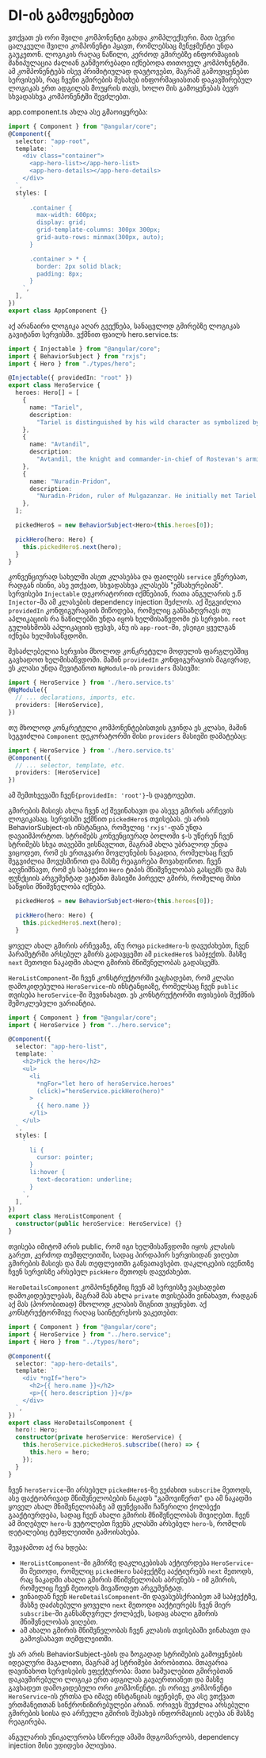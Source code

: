 # DI-ის გამოყენებით

ვთქვათ ეს ორი შვილი კომპონენტი გახდა კომპლექსური. მათ ბევრი ცალკეული
შვილი კომპონენტი ჰყავთ, რომლებსაც მენეჯმენტი უნდა გაუკეთონ. ლოგიკის რაღაც ნაწილი,
კერძოდ გმირებზე ინფორმაციის მანიპულაცია ძალიან განმეორებადი იქნებოდა თითოეულ
კომპონენტში. ამ კომპონენტებს ისევ პრიმიტიულად დავტოვებთ, მაგრამ გამოვიყენებთ
სერვისებს, რაც ჩვენი გმირების შესახებ ინფორმაციასთან დაკავშირებულ ლოგიკას
ერთ ადგილას მოუყრის თავს, ხოლო მის გამოყენებას ბევრ სხვადასხვა კომპონენტში შევძლებთ.

app.component.ts ახლა ასე გმაოიყურება:

```ts
import { Component } from "@angular/core";
@Component({
  selector: "app-root",
  template: `
    <div class="container">
      <app-hero-list></app-hero-list>
      <app-hero-details></app-hero-details>
    </div>
  `,
  styles: [
    `
      .container {
        max-width: 600px;
        display: grid;
        grid-template-columns: 300px 300px;
        grid-auto-rows: minmax(300px, auto);
      }

      .container > * {
        border: 2px solid black;
        padding: 8px;
      }
    `,
  ],
})
export class AppComponent {}
```

აქ არანაირი ლოგიკა აღარ გვექნება, სანაცვლოდ გმირებზე ლოგიკას გავიტანთ სერვისში.
ვქმნით ფაილს hero.service.ts:

```ts
import { Injectable } from "@angular/core";
import { BehaviorSubject } from "rxjs";
import { Hero } from "./types/hero";

@Injectable({ providedIn: "root" })
export class HeroService {
  heroes: Hero[] = [
    {
      name: "Tariel",
      description:
        "Tariel is distinguished by his wild character as symbolized by his wearing the panther's skin.The qualities associated with the cat, his dedication and courage, his hatred and violence could be extreme and uncontrollable.",
    },
    {
      name: "Avtandil",
      description:
        "Avtandil, the knight and commander-in-chief of Rostevan's armies. One day, Avtandil challenges King Rostevan to a hunting competition. After three days of shooting game, they encounter a knight crying by a river.",
    },
    {
      name: "Nuradin-Pridon",
      description:
        "Nuradin-Pridon, ruler of Mulgazanzar. He initially met Tariel after he survived a battle against traitors who tried to ambush him. After sharing their stories, Nuradin-Pridon gifted Tariel his trusty Arabian steed to aid him in his journey.",
    },
  ];

  pickedHero$ = new BehaviorSubject<Hero>(this.heroes[0]);

  pickHero(hero: Hero) {
    this.pickedHero$.next(hero);
  }
}
```

კონვენციურად სახელში ასეთ კლასებსა და ფაილებს `service` ეწერებათ, რადგან
ისინი, ასე ვთქვათ, სხვადასხვა კლასებს "ემსახურებიან". სერვისები `Injectable`
დეკორატორით იქმნებიან, რათა ანგულარის ე.წ `Injector`-მა ამ კლასების dependency
injection შეძლოს. აქ შეგვიძლია `providedIn` კონფიგურაციის მიწოდება, რომელიც
განსაზღვრავს თუ აპლიკაციის რა ნაწილებში უნდა იყოს ხელმისაწვდომი ეს სერვისი.
`root` გულისხმობს აპლიკაციის ფესვს, ანუ ის `app-root`-ში, ესეიგი ყველგან იქნება
ხელმისაწვდომი.

შესაძლებელია სერვისი მხოლოდ კონკრეტული მოდულის ფარგლებშიც გავხადოთ
ხელმისაწვდომი. მაშინ `providedIn` კონფიგურაციის მაგივრად, ეს კლასი უნდა
შევიტანოთ `NgModule`-ის `providers` მასივში:

```ts
import { HeroService } from './hero.service.ts'
@NgModule({
  // ... declarations, imports, etc.
  providers: [HeroService],
})
```

თუ მხოლოდ კონკრეტული კომპონენტებისთვის გვინდა ეს კლასი, მაშინ სეგვიძლია
`Component` დეკორატორში მისი `providers` მასივში დამატებაც:

```ts
import { HeroService } from './hero.service.ts'
@Component({
  // ... selector, template, etc.
  providers: [HeroService]
})
```

ამ შემთხვევაში ჩვენ`{providedIn: 'root'}`-ს დავტოვებთ.

გმირების მასივს ახლა ჩვენ აქ შევინახავთ და ასევე გმირის არჩევის ლოგიკასაც.
სერვისში ვქმნით `pickedHero$` თვისებას. ეს არის BehaviorSubject-ის ინსტანცია,
რომელიც `'rxjs'`-დან უნდა დავაიმპორტოთ. სტრიმებს კონვენციურად ბოლოში
`$`-ს უწერენ ჩვენ სტრიმებს სხვა თავებში ვისწავლით,
მაგრამ ახლა უბრალოდ უნდა ვიცოდეთ, რომ ეს ერთგვარი მოვლენების ნაკადია, რომელსაც
ჩვენ შეგვიძლია მოვუსმინოთ და მასზე რეაგირება მოვახდინოთ. ჩვენ აღვნიშნავთ, რომ
ეს საბჯექთი `Hero` ტიპის მნიშვნელობას გასცემს და მას ფუნქციის არგუმენტად ვატანთ
მასივში პირველ გმირს, რომელიც მისი საწყისი მნიშვნელობა იქნება.

```ts
  pickedHero$ = new BehaviorSubject<Hero>(this.heroes[0]);

  pickHero(hero: Hero) {
    this.pickedHero$.next(hero);
  }
```

ყოველ ახალ გმირის არჩევაზე, ანუ როცა `pickedHero`-ს დავუძახებთ, ჩვენ პარამეტრში
არსებულ გმირს გადავცემთ ამ `pickedHero$` საბჯექთს. მასზე `next` მეთოდი ნაკადში
ახალი გმირის მნიშვნელობას გადასცემს.

`HeroListComponent`-ში ჩვენ კონსტრუქტორში ვაცხადებთ, რომ კლასი დამოკიდებულია
`HeroService`-ის ინსტანციაზე, რომელსაც ჩვენ `public` თვისება `heroService`-ში შევინახავთ.
ეს კონსტრუქტორში თვისების შექმნის შემოკლებული ვარიანტია.

```ts
import { Component } from "@angular/core";
import { HeroService } from "../hero.service";

@Component({
  selector: "app-hero-list",
  template: `
    <h2>Pick the hero</h2>
    <ul>
      <li
        *ngFor="let hero of heroService.heroes"
        (click)="heroService.pickHero(hero)"
      >
        {{ hero.name }}
      </li>
    </ul>
  `,
  styles: [
    `
      li {
        cursor: pointer;
      }
      li:hover {
        text-decoration: underline;
      }
    `,
  ],
})
export class HeroListComponent {
  constructor(public heroService: HeroService) {}
}
```

თვისება იმიტომ არის public,
რომ იგი ხელმისაწვდომი იყოს კლასის გარეთ, კერძოდ თემფლეითში, სადაც პირდაპირ
სერვისიდან ვიღებთ გმირების მასივს და მას თეფლეითში განვათავსებთ. დაკლიკების
ივენთზე ჩვენ სერვისზე არსებულ `pickHero` მეთოდს დავუძახებთ.

`HeroDetailsComponent` კომპონენტშიც ჩვენ ამ სერვისზე ვაცხადებთ დამოკიდებულებას,
მაგრამ მას ახლა `private` თვისებაში ვინახავთ, რადგან აქ მას (პორობითად) მხოლოდ
კლასის შიგნით ვიყენებთ. აქ კონსტრუქტორშივე რაღაც საინტერესოს ვაკეთებთ:

```ts
import { Component } from "@angular/core";
import { HeroService } from "../hero.service";
import { Hero } from "../types/hero";

@Component({
  selector: "app-hero-details",
  template: `
    <div *ngIf="hero">
      <h2>{{ hero.name }}</h2>
      <p>{{ hero.description }}</p>
    </div>
  `,
})
export class HeroDetailsComponent {
  hero!: Hero;
  constructor(private heroService: HeroService) {
    this.heroService.pickedHero$.subscribe((hero) => {
      this.hero = hero;
    });
  }
}
```

ჩვენ `heroService`-ში არსებულ `pickedHero$`-ზე ვეძახით `subscribe` მეთოდს,
ასე ფაქტობრივად მნიშვნელობების ნაკადს "გამოვიწერთ" და ამ ნაკადში ყოველ
ახალ მნიშვნელობაზე ამ ფუნქციაში ჩაწერილი ქოლბექი გააქტიურდება, სადაც ჩვენ
ახალი გმირის მნიშვნელობას მივიღებთ. ჩვენ ამ მიღებულ `hero`-ს ვუტოლებთ ჩვენს
კლასში არსებულ `hero`-ს, რომლის დეტალებიც ტემფლეითში გამოისახება.

შევაჯამოთ აქ რა ხდება:

- `HeroListComponent`-ში გმირზე დაკლიკებისას აქტიურდება `HeroService`-ში მეთოდი,
  რომელიც `pickedHero` საბჯექტზე ააქტიურებს `next` მეთოდს, რაც ნაკადში ახალი გმირის
  მნიშვნელობას აბრუნებს - იმ გმირის, რომელიც ჩვენ მეთოდს მივაწოდეთ არგუმენტად.
- ვინაიდან ჩვენ `HeroDetailsComponent`-ში დავასუბსქრაიბეთ ამ საბჯექტზე, მასზე დაძახებული
  ყოველი `next` მეთოდი ააქტიურებს ჩვენ მიერ `subscribe`-ში განსაზღვრულ ქოლბექს, სადაც
  ახალი გმირის მნიშვნელობას ვიღებთ.
- ამ ახალი გმირის მნიშვნელობას ჩვენ კლასის თვისებაში ვინახავთ და გამოვსახავთ თემფლეითში.

ეს არ არის BehaviorSubject-ების და ზოგადად სტრიმების გამოყენების იდეალური მაგალითი, მაგრამ
აქ სტრიმები პირობითია. მთავარია დავინახოთ სერვისების ეფექტურობა: მათი საშუალებით გმირებთან
დაკავშირებული ლოგიკა ერთ ადგილას გავაერთიანეთ და მასზე გავხადეთ დამოკიდებული ორი
კომპონენტი. ეს ორივე კომპონენტი `HeroService`-ის ერთსა და იმავე ინსტანციას იყენებენ,
და ასე ვთქვათ ერთმანეთთან სინქრონიზირებულები არიან. ორივეს შეუძლია არსებული გმირების
სიისა და არჩეული გმირის შესახებ ინფორმაციის აღება ან მასზე რეაგირება.

ანგულარის უნიკალურობა სწორედ ამაში მდგომარეობს, dependency injection მისი უდიდესი
პლიუსია.
